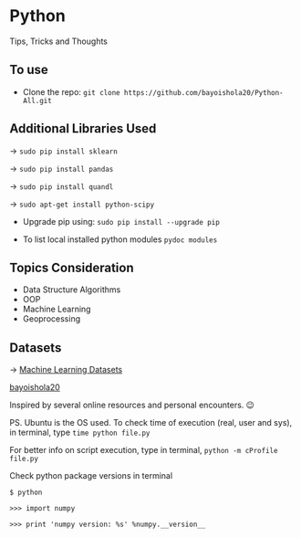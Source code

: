 # Python

Tips, Tricks and Thoughts

## To use

* Clone the repo: `git clone https://github.com/bayoishola20/Python-All.git`

## Additional Libraries Used

&rightarrow; `sudo pip install sklearn`

&rightarrow; `sudo pip install pandas`

&rightarrow; `sudo pip install quandl`

&rightarrow; `sudo apt-get install python-scipy`

* Upgrade pip using: `sudo pip install --upgrade pip`

* To list local installed python modules `pydoc modules`

## Topics Consideration

* Data Structure Algorithms
* OOP
* Machine Learning
* Geoprocessing

## Datasets

&rarr; [Machine Learning Datasets](http://archive.ics.uci.edu/ml/datasets.html)

[bayoishola20](bayoishola20.github.io)

Inspired by several online resources and personal encounters. :wink:

PS. Ubuntu is the OS used. To check time of execution (real, user and sys), in terminal, type `time python file.py`

For better info on script execution, type in terminal, `python -m cProfile file.py`

Check python package versions in terminal

`$ python`

`>>> import numpy`

`>>> print 'numpy version: %s' %numpy.__version__`